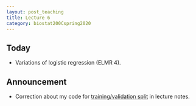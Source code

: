 ```yaml
---
layout: post_teaching
title: Lecture 6
category: biostat200Cspring2020
---
```


## Today

* Variations of logistic regression (ELMR 4).

## Announcement

* Correction about my code for [training/validation split](https://ucla-biostat-200c-2020spring.github.io/slides/03-binary/binary.html#model-selection-by-lasso) in lecture notes.


